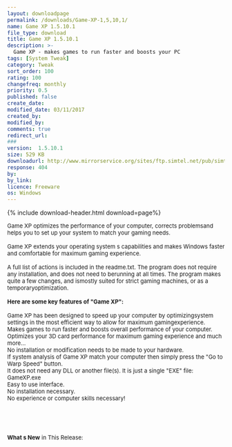 ```yaml
---
layout: downloadpage
permalink: /downloads/Game-XP-1,5,10,1/
name: Game XP 1.5.10.1
file_type: download
title: Game XP 1.5.10.1
description: >-
  Game XP - makes games to run faster and boosts your PC
tags: [System Tweak]
category: Tweak
sort_order: 100
rating: 100
changefreq: monthly
priority: 0.5
published: false
create_date: 
modified_date: 03/11/2017
created_by: 
modified_by: 
comments: true
redirect_url: 
### 
version:  1.5.10.1
size: 529 KB
downloadurl: http://www.mirrorservice.org/sites/ftp.simtel.net/pub/simtelnet/winxp/desktop/GameXP.zip
response: 404
by: 
by_link: 
licence: Freeware
os: Windows
---
```


{% include download-header.html download=page%}

<p style="fix-download-text !important">
<p><font size="2"><p>Game XP optimizes the performance of your computer, corrects problemsand helps you to set up your system to match your gaming needs. <br />
<br />
Game XP extends your operating system s capabilities and makes Windows faster and comfortable for maximum gaming experience.<br />
<br />
A full list of actions is included in the readme.txt. The program does not require any installation, and does not need to berunning at all times. The program makes quite a few changes, and ismostly suited for strict gaming machines, or as a temporaryoptimization. <br />
<br />
<span><strong>Here are some key features of "Game XP":</strong></span><br />
<br />
Game XP has been designed to speed up your computer by optimizingsystem settings in the most efficient way to allow for maximum gamingexperience. <br />
Makes games to run faster and boosts overall performance of your computer. <br />
Optimizes your 3D card performance for maximum gaming experience and much more... <br />
No installation or modification needs to be made to your hardware. <br />
If system analysis of Game XP match your computer then simply press the "Go to Warp Speed" button. <br />
It does not need any DLL or another file(s). It is just a single "EXE" file: GameXP.exe <br />
Easy to use interface. <br />
No installation necessary. <br />
No experience or computer skills necessary!</p>
<!-- google_ad_section_end -->
<p>&#160;</p>
<div class="celltext_big"><br />
<br />
<strong>What s New</strong> in This Release:</div></p></p>
